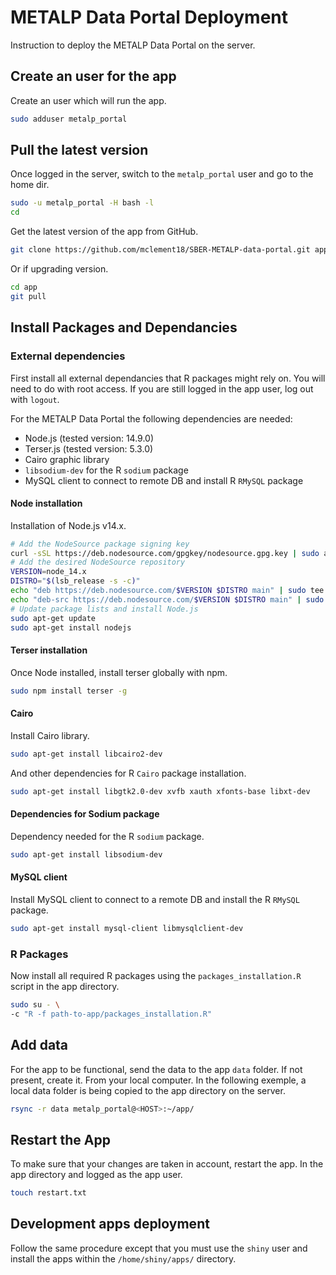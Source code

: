 # METALP Data Portal Deployment

Instruction to deploy the METALP Data Portal on the server.

## Create an user for the app

Create an user which will run the app.
```bash
sudo adduser metalp_portal
```

## Pull the latest version

Once logged in the server, switch to the `metalp_portal` user and go to the home dir.
```bash
sudo -u metalp_portal -H bash -l
cd
```

Get the latest version of the app from GitHub.
```bash
git clone https://github.com/mclement18/SBER-METALP-data-portal.git app
```

Or if upgrading version.
```bash
cd app
git pull
```

## Install Packages and Dependancies

### External dependencies

First install all external dependancies that R packages might rely on.
You will need to do with root access. If you are still logged in the app user, log out with `logout`.

For the METALP Data Portal the following dependencies are needed:
- Node.js (tested version: 14.9.0)
- Terser.js (tested version: 5.3.0)
- Cairo graphic library
- `libsodium-dev` for the R `sodium` package
- MySQL client to connect to remote DB and install R `RMySQL` package

#### Node installation

Installation of Node.js v14.x.
```bash
# Add the NodeSource package signing key
curl -sSL https://deb.nodesource.com/gpgkey/nodesource.gpg.key | sudo apt-key add -
# Add the desired NodeSource repository
VERSION=node_14.x
DISTRO="$(lsb_release -s -c)"
echo "deb https://deb.nodesource.com/$VERSION $DISTRO main" | sudo tee /etc/apt/sources.list.d/nodesource.list
echo "deb-src https://deb.nodesource.com/$VERSION $DISTRO main" | sudo tee -a /etc/apt/sources.list.d/nodesource.list
# Update package lists and install Node.js
sudo apt-get update
sudo apt-get install nodejs
```

#### Terser installation

Once Node installed, install terser globally with npm.
```bash
sudo npm install terser -g
```

#### Cairo

Install Cairo library.
```bash
sudo apt-get install libcairo2-dev
```

And other dependencies for R `Cairo` package installation.
```bash
sudo apt-get install libgtk2.0-dev xvfb xauth xfonts-base libxt-dev
```

#### Dependencies for Sodium package

Dependency needed for the R `sodium` package.
```bash
sudo apt-get install libsodium-dev
```

#### MySQL client

Install MySQL client to connect to a remote DB and install the R `RMySQL` package.
```bash
sudo apt-get install mysql-client libmysqlclient-dev
```

### R Packages

Now install all required R packages using the `packages_installation.R` script in the app directory.

```bash
sudo su - \
-c "R -f path-to-app/packages_installation.R"
```

## Add data

For the app to be functional, send the data to the app `data` folder. If not present, create it.
From your local computer.
In the following exemple, a local data folder is being copied to the app directory on the server.
```bash
rsync -r data metalp_portal@<HOST>:~/app/
```

## Restart the App

To make sure that your changes are taken in account, restart the app.
In the app directory and logged as the app user.
```bash
touch restart.txt
```

## Development apps deployment

Follow the same procedure except that you must use the `shiny` user and install the apps within the `/home/shiny/apps/` directory.
